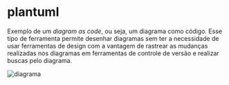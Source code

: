 # plantuml

Exemplo de um _diagram as code_, ou seja, um diagrama como código. Esse tipo de ferramenta permite desenhar diagramas sem ter a necessidade de usar ferramentas de design com a vantagem de rastrear as mudanças realizadas nos diagramas em ferramentas de controle de versão e realizar buscas pelo diagrama.

![diagrama](https://raw.githubusercontent.com/nogueiralegacy/plantuml/Update/diagrama.puml)
